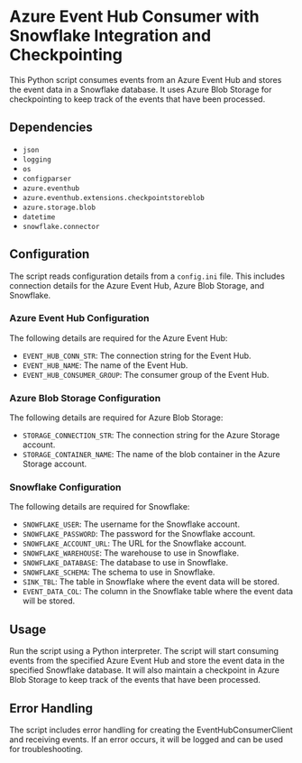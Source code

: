# Azure Event Hub Consumer with Snowflake Integration and Checkpointing

This Python script consumes events from an Azure Event Hub and stores the event data in a Snowflake database. It uses Azure Blob Storage for checkpointing to keep track of the events that have been processed.

## Dependencies

- `json`
- `logging`
- `os`
- `configparser`
- `azure.eventhub`
- `azure.eventhub.extensions.checkpointstoreblob`
- `azure.storage.blob`
- `datetime`
- `snowflake.connector`

## Configuration

The script reads configuration details from a `config.ini` file. This includes connection details for the Azure Event Hub, Azure Blob Storage, and Snowflake.

### Azure Event Hub Configuration

The following details are required for the Azure Event Hub:

- `EVENT_HUB_CONN_STR`: The connection string for the Event Hub.
- `EVENT_HUB_NAME`: The name of the Event Hub.
- `EVENT_HUB_CONSUMER_GROUP`: The consumer group of the Event Hub.

### Azure Blob Storage Configuration

The following details are required for Azure Blob Storage:

- `STORAGE_CONNECTION_STR`: The connection string for the Azure Storage account.
- `STORAGE_CONTAINER_NAME`: The name of the blob container in the Azure Storage account.

### Snowflake Configuration

The following details are required for Snowflake:

- `SNOWFLAKE_USER`: The username for the Snowflake account.
- `SNOWFLAKE_PASSWORD`: The password for the Snowflake account.
- `SNOWFLAKE_ACCOUNT_URL`: The URL for the Snowflake account.
- `SNOWFLAKE_WAREHOUSE`: The warehouse to use in Snowflake.
- `SNOWFLAKE_DATABASE`: The database to use in Snowflake.
- `SNOWFLAKE_SCHEMA`: The schema to use in Snowflake.
- `SINK_TBL`: The table in Snowflake where the event data will be stored.
- `EVENT_DATA_COL`: The column in the Snowflake table where the event data will be stored.

## Usage

Run the script using a Python interpreter. The script will start consuming events from the specified Azure Event Hub and store the event data in the specified Snowflake database. It will also maintain a checkpoint in Azure Blob Storage to keep track of the events that have been processed.

## Error Handling

The script includes error handling for creating the EventHubConsumerClient and receiving events. If an error occurs, it will be logged and can be used for troubleshooting.
